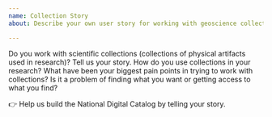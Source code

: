 ```yaml
---
name: Collection Story
about: Describe your own user story for working with geoscience collections

---
```


Do you work with scientific collections (collections of physical artifacts used in research)? Tell us your story. How do you use collections in your research? What have been your biggest pain points in trying to work with collections? Is it a problem of finding what you want or getting access to what you find?

:point_right: Help us build the National Digital Catalog by telling your story.
